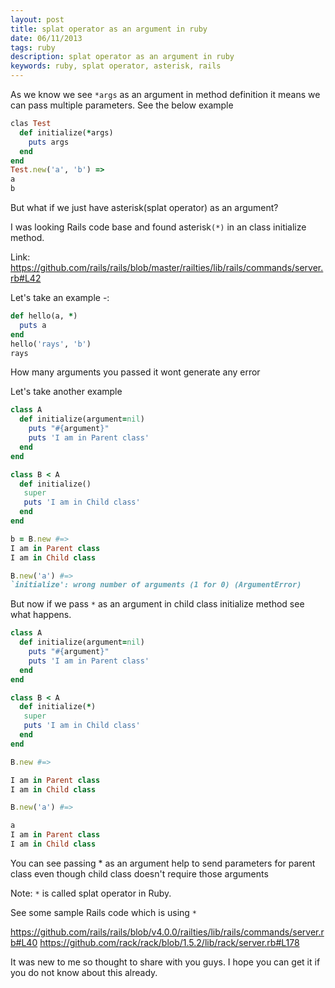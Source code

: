 ```yaml
---
layout: post
title: splat operator as an argument in ruby
date: 06/11/2013
tags: ruby
description: splat operator as an argument in ruby
keywords: ruby, splat operator, asterisk, rails
---
```

As we know we see `*args` as an argument in method definition it means we can pass
multiple parameters.
See the below example


```ruby
clas Test
  def initialize(*args)
    puts args
  end
end
Test.new('a', 'b') =>
a
b
```

But what if we just have asterisk(splat operator) as an argument?

I was looking Rails code base and found  asterisk`(*)` in an class initialize method.

Link: https://github.com/rails/rails/blob/master/railties/lib/rails/commands/server.rb#L42

Let's take an example -:

```ruby
def hello(a, *)
  puts a
end
hello('rays', 'b')
rays
```

How many arguments you passed it wont generate any error

Let's take another example

```ruby
class A
  def initialize(argument=nil)
    puts "#{argument}"
    puts 'I am in Parent class'
  end
end

class B < A
  def initialize()
   super
   puts 'I am in Child class'
  end
end

b = B.new #=> 
I am in Parent class
I am in Child class

B.new('a') #=>
`initialize': wrong number of arguments (1 for 0) (ArgumentError)
```

But now if we pass `*` as an argument in child class initialize method see what
happens.

```ruby
class A
  def initialize(argument=nil)
    puts "#{argument}"
    puts 'I am in Parent class'
  end
end

class B < A
  def initialize(*)
   super
   puts 'I am in Child class'
  end
end

B.new #=> 

I am in Parent class
I am in Child class

B.new('a') #=>

a
I am in Parent class
I am in Child class
```
You can see passing * as an argument help to send parameters for parent class even though child class doesn't require those arguments

Note: `*` is called splat operator in Ruby.


See some sample Rails code which is using `*`

https://github.com/rails/rails/blob/v4.0.0/railties/lib/rails/commands/server.rb#L40
https://github.com/rack/rack/blob/1.5.2/lib/rack/server.rb#L178

It was new to me so thought to share with you guys. I hope you can get it if you do not know about this already.
